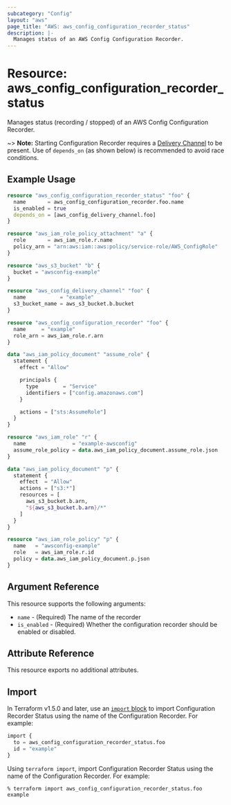 ```yaml
---
subcategory: "Config"
layout: "aws"
page_title: "AWS: aws_config_configuration_recorder_status"
description: |-
  Manages status of an AWS Config Configuration Recorder.
---
```


# Resource: aws_config_configuration_recorder_status

Manages status (recording / stopped) of an AWS Config Configuration Recorder.

~> **Note:** Starting Configuration Recorder requires a [Delivery Channel](/docs/providers/aws/r/config_delivery_channel.html) to be present. Use of `depends_on` (as shown below) is recommended to avoid race conditions.

## Example Usage

```terraform
resource "aws_config_configuration_recorder_status" "foo" {
  name       = aws_config_configuration_recorder.foo.name
  is_enabled = true
  depends_on = [aws_config_delivery_channel.foo]
}

resource "aws_iam_role_policy_attachment" "a" {
  role       = aws_iam_role.r.name
  policy_arn = "arn:aws:iam::aws:policy/service-role/AWS_ConfigRole"
}

resource "aws_s3_bucket" "b" {
  bucket = "awsconfig-example"
}

resource "aws_config_delivery_channel" "foo" {
  name           = "example"
  s3_bucket_name = aws_s3_bucket.b.bucket
}

resource "aws_config_configuration_recorder" "foo" {
  name     = "example"
  role_arn = aws_iam_role.r.arn
}

data "aws_iam_policy_document" "assume_role" {
  statement {
    effect = "Allow"

    principals {
      type        = "Service"
      identifiers = ["config.amazonaws.com"]
    }

    actions = ["sts:AssumeRole"]
  }
}

resource "aws_iam_role" "r" {
  name               = "example-awsconfig"
  assume_role_policy = data.aws_iam_policy_document.assume_role.json
}

data "aws_iam_policy_document" "p" {
  statement {
    effect  = "Allow"
    actions = ["s3:*"]
    resources = [
      aws_s3_bucket.b.arn,
      "${aws_s3_bucket.b.arn}/*"
    ]
  }
}

resource "aws_iam_role_policy" "p" {
  name   = "awsconfig-example"
  role   = aws_iam_role.r.id
  policy = data.aws_iam_policy_document.p.json
}
```

## Argument Reference

This resource supports the following arguments:

* `name` - (Required) The name of the recorder
* `is_enabled` - (Required) Whether the configuration recorder should be enabled or disabled.

## Attribute Reference

This resource exports no additional attributes.

## Import

In Terraform v1.5.0 and later, use an [`import` block](https://developer.hashicorp.com/terraform/language/import) to import Configuration Recorder Status using the name of the Configuration Recorder. For example:

```terraform
import {
  to = aws_config_configuration_recorder_status.foo
  id = "example"
}
```

Using `terraform import`, import Configuration Recorder Status using the name of the Configuration Recorder. For example:

```console
% terraform import aws_config_configuration_recorder_status.foo example
```
